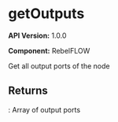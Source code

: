 # getOutputs

**API Version:** 1.0.0

**Component:** RebelFLOW

Get all output ports of the node

## Returns

: Array of output ports

